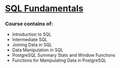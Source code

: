 # <a href="https://app.datacamp.com/learn/skill-tracks/sql-fundamentals" target="_blank">SQL Fundamentals</a>

<h3>Course contains of:</h3>
<p><ul>
<li>Introduction to SQL</li>
<li>Intermediate SQL</li>
<li>Joining Data in SQL</li>
<li>Data Manipulation in SQL</li>
<li>PostgreSQL Summary Stats and Window Functions</li>
<li>Functions for Manipulating Data in PostgreSQL</li></ul></p>
